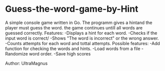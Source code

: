 # Guess-the-word-game-by-Hint
A simple console game written in Go. The programm gives a hintand the player must guess the word. the game continues untill all words are guessed correctly.
Features:
 -Displays a hint for each word.
 -Checks if the input word is correct/
 -Shows "The word is incorrect" or the wrong answer.
 -Counts attempts for each word and tottal attempts.
Possible features:
  -Add function for checking the words and hints.
  -Load words from a file
  -Randomize word order.
  -Save high scores

 Author:
 UltraMagnus
